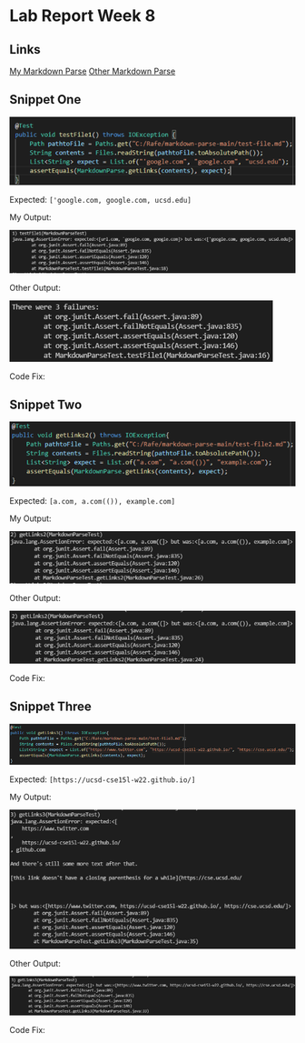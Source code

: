# Lab Report Week 8

## Links
[My Markdown Parse](https://github.com/rafegers0n/markdown-parse)
[Other Markdown Parse](https://github.com/BenX-64/markdown-parse)

## Snippet One
![image](SnippetTest1.PNG)

Expected: `['google.com, google.com, ucsd.edu]`

My Output:

![image](SnippetOutput1.PNG)

Other Output:

![image](OtherFail1.PNG)

Code Fix:


## Snippet Two
![image](SnippetTest2.PNG)

Expected: `[a.com, a.com(()), example.com]`

My Output:

![image](SnippetOutput2.PNG)

Other Output:

![image](OtherFail2.PNG)

Code Fix:

## Snippet Three
![image](SnippetTest3.PNG)

Expected: `[https://ucsd-cse15l-w22.github.io/]`

My Output:

![image](SnippetOutput3.PNG)

Other Output:

![image](OtherFail3.PNG)

Code Fix:
